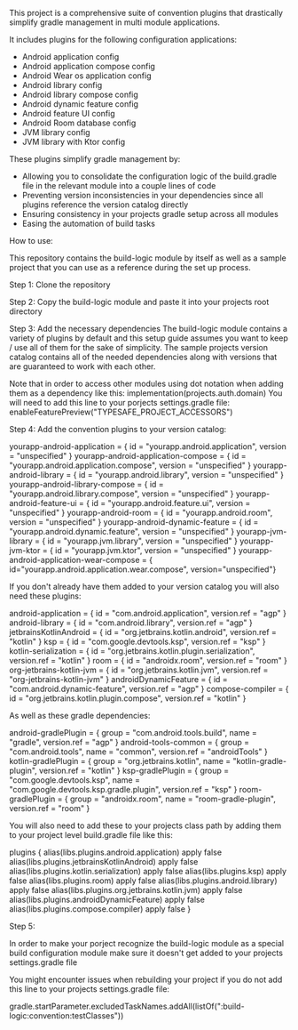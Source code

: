 This project is a comprehensive suite of convention plugins that drastically simplify gradle management in multi module applications.

It includes plugins for the following configuration applications:
- Android application config
- Android application compose config
- Android Wear os application config
- Android library config
- Android library compose config
- Android dynamic feature config
- Android feature UI config
- Android Room database config
- JVM library config
- JVM library with Ktor config

These plugins simplify gradle management by:
- Allowing you to consolidate the configuration logic of the build.gradle file in the relevant module into a couple lines of code
- Preventing version inconsistencies in your dependencies since all plugins reference the version catalog directly
- Ensuring consistency in your projects gradle setup across all modules
- Easing the automation of build tasks

  
How to use:

This repository contains the build-logic module by itself as well as a sample project that you can use as a reference during the set up process.

Step 1:
  Clone the repository

Step 2:
  Copy the build-logic module and paste it into your projects root directory

Step 3:
  Add the necessary dependencies
  The build-logic module contains a variety of plugins by default and this setup guide assumes you want to keep / use all of them for the sake of simplicity. 
  The sample projects version catalog contains all of the needed dependencies along with versions that are guaranteed to work with each other. 

  Note that in order to access other modules using dot notation when adding them as a dependency like this: implementation(projects.auth.domain)
  You will need to add this line to your porjects settings.gradle file:
  enableFeaturePreview("TYPESAFE_PROJECT_ACCESSORS")
  
  

Step 4:
  Add the convention plugins to your version catalog:

  yourapp-android-application = { id = "yourapp.android.application", version = "unspecified" }
  yourapp-android-application-compose = { id = "yourapp.android.application.compose", version = "unspecified" }
  yourapp-android-library = { id = "yourapp.android.library", version = "unspecified" }
  yourapp-android-library-compose = { id = "yourapp.android.library.compose", version = "unspecified" }
  yourapp-android-feature-ui = { id = "yourapp.android.feature.ui", version = "unspecified" }
  yourapp-android-room = { id = "yourapp.android.room", version = "unspecified" }
  yourapp-android-dynamic-feature = { id = "yourapp.android.dynamic.feature", version = "unspecified" }
  yourapp-jvm-library = { id = "yourapp.jvm.library", version = "unspecified" }
  yourapp-jvm-ktor = { id = "yourapp.jvm.ktor", version = "unspecified" }
  yourapp-android-application-wear-compose = { id="yourapp.android.application.wear.compose", version="unspecified"}

  If you don't already have them added to your version catalog you will also need these plugins:

  android-application = { id = "com.android.application", version.ref = "agp" }
  android-library = { id = "com.android.library", version.ref = "agp" }
  jetbrainsKotlinAndroid = { id = "org.jetbrains.kotlin.android", version.ref = "kotlin" }
  ksp = { id = "com.google.devtools.ksp", version.ref = "ksp" }
  kotlin-serialization = { id = "org.jetbrains.kotlin.plugin.serialization", version.ref = "kotlin" }
  room = { id = "androidx.room", version.ref = "room" }
  org-jetbrains-kotlin-jvm = { id = "org.jetbrains.kotlin.jvm", version.ref = "org-jetbrains-kotlin-jvm" }
  androidDynamicFeature = { id = "com.android.dynamic-feature", version.ref = "agp" }
  compose-compiler = { id = "org.jetbrains.kotlin.plugin.compose", version.ref = "kotlin" }

  As well as these gradle dependencies:

  android-gradlePlugin = { group = "com.android.tools.build", name = "gradle", version.ref = "agp" }
  android-tools-common = { group = "com.android.tools", name = "common", version.ref = "androidTools" }
  kotlin-gradlePlugin = { group = "org.jetbrains.kotlin", name = "kotlin-gradle-plugin", version.ref = "kotlin" }
  ksp-gradlePlugin = { group = "com.google.devtools.ksp", name = "com.google.devtools.ksp.gradle.plugin", version.ref = "ksp" }
  room-gradlePlugin = { group = "androidx.room", name = "room-gradle-plugin", version.ref = "room" }


  You will also need to add these to your projects class path by adding them to your project level build.gradle file like this: 
  
  plugins {
    alias(libs.plugins.android.application) apply false
    alias(libs.plugins.jetbrainsKotlinAndroid) apply false
    alias(libs.plugins.kotlin.serialization) apply false
    alias(libs.plugins.ksp) apply false
    alias(libs.plugins.room) apply false
    alias(libs.plugins.android.library) apply false
    alias(libs.plugins.org.jetbrains.kotlin.jvm) apply false
    alias(libs.plugins.androidDynamicFeature) apply false
    alias(libs.plugins.compose.compiler) apply false
  }

  
Step 5:

  In order to make your porject recognize the build-logic module as a special build configuration module make sure it doesn't get added to your projects settings.gradle file
  
  You might encounter issues when rebuilding your project if you do not add this line to your projects settings.gradle file:

  gradle.startParameter.excludedTaskNames.addAll(listOf(":build-logic:convention:testClasses"))

  
  
  
  
  
